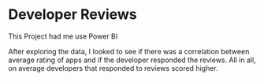 # Developer Reviews

This Project had me use Power BI

After exploring the data, I looked to see if there was a correlation between average rating of apps and if the developer responded the reviews. All in all, on average developers that responded to reviews scored higher.

